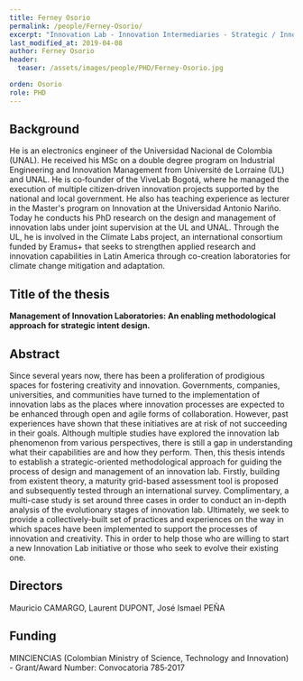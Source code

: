 ```yaml
---
title: Ferney Osorio
permalink: /people/Ferney-Osorio/
excerpt: "Innovation Lab - Innovation Intermediaries - Strategic / Innovatio Management - Maturity Assessment"
last_modified_at: 2019-04-08
author: Ferney Osorio
header:
  teaser: /assets/images/people/PHD/Ferney-Osorio.jpg

orden: Osorio
role: PHD
---
```


## Background

He is an electronics engineer of the Universidad Nacional de Colombia (UNAL). He received his MSc on a double degree program on Industrial Engineering and Innovation Management from Université de Lorraine (UL) and UNAL. He is co‐founder of the ViveLab Bogotá, where he managed the execution of multiple citizen‐driven innovation projects supported by the national and local government. He also has teaching experience as lecturer in the Master's program on Innovation at the Universidad Antonio Nariño. Today he conducts his PhD research on the design and management of innovation labs under joint supervision at the UL and UNAL. Through the UL, he is involved in the Climate Labs project, an international consortium funded by Eramus+ that seeks to strengthen applied research and innovation capabilities in Latin America through co-creation laboratories for climate change mitigation and adaptation.
 

## Title of the thesis

**Management of Innovation Laboratories: An enabling methodological approach for strategic intent design.**

## Abstract

Since several years now, there has been a proliferation of prodigious spaces for fostering creativity and innovation. Governments, companies, universities, and communities have turned to the implementation of innovation labs as the places where innovation processes are expected to be enhanced through open and agile forms of collaboration. However, past experiences have shown that these initiatives are at risk of not succeeding in their goals. Although multiple studies have explored the innovation lab phenomenon from various perspectives, there is still a gap in understanding what their capabilities are and how they perform. Then, this thesis intends to establish a strategic-oriented methodological approach for guiding the process of design and management of an innovation lab. Firstly, building from existent theory, a maturity grid-based assessment tool is proposed and subsequently tested through an international survey. Complimentary, a multi-case study is set around three cases in order to conduct an in-depth analysis of the evolutionary stages of innovation lab. Ultimately, we seek to provide a collectively-built set of practices and experiences on the way in which spaces have been implemented to support the processes of innovation and creativity. This in order to help those who are willing to start a new Innovation Lab initiative or those who seek to evolve their existing one.

## Directors 

Mauricio CAMARGO, Laurent DUPONT, José Ismael PEÑA

## Funding 

MINCIENCIAS (Colombian Ministry of Science, Technology and Innovation) - Grant/Award Number: Convocatoria 785‐2017





